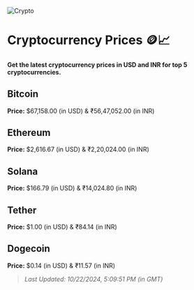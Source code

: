 
![Crypto](https://www.techguide.com.au/wp-content/uploads/2020/11/crypto3.jpeg)

# Cryptocurrency Prices 🪙📈

#### Get the latest cryptocurrency prices in USD and INR for top 5 cryptocurrencies.

## Bitcoin

**Price:** $67,158.00 (in USD) & ₹56,47,052.00 (in INR)

## Ethereum

**Price:** $2,616.67 (in USD) & ₹2,20,024.00 (in INR)

## Solana

**Price:** $166.79 (in USD) & ₹14,024.80 (in INR)

## Tether

**Price:** $1.00 (in USD) & ₹84.14 (in INR)

## Dogecoin

**Price:** $0.14 (in USD) & ₹11.57 (in INR)

> _Last Updated: 10/22/2024, 5:09:51 PM (in GMT)_
